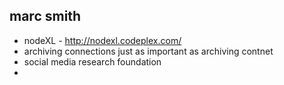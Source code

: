 marc smith
----------

* nodeXL - http://nodexl.codeplex.com/
* archiving connections just as important as archiving contnet
* social media research foundation
* 